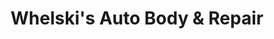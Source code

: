 ---
title: "Whelski's Auto Body & Repair"
url: /tower-city/whelskis-auto-body-and-repair/
shop: car repair
---